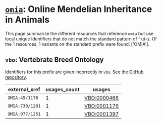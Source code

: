 # [`omia`](https://bioregistry.io/omia): Online Mendelian Inheritance in Animals

This page summarize the different resources that reference `omia`
but use local unique identifiers that do not match the standard pattern of
`^\d+$`. Of the 1 resources,
1 variants on the standard prefix were found: ['OMIA'].

## `vbo`: Vertebrate Breed Ontology

Identifiers for this prefix are given incorrectly in `vbo`. See the [GitHub repository](https://github.com/monarch-initiative/vertebrate-breed-ontology).

| external_xref   |   usages_count | usages                                                    |
|-----------------|----------------|-----------------------------------------------------------|
| `OMIA:45/1178`  |              1 | [VBO:0000466](http://purl.obolibrary.org/obo/VBO_0000466) |
| `OMIA:730/1201` |              1 | [VBO:0001176](http://purl.obolibrary.org/obo/VBO_0001176) |
| `OMIA:977/1251` |              1 | [VBO:0001397](http://purl.obolibrary.org/obo/VBO_0001397) |

